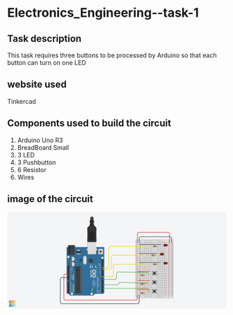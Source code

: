 # Electronics_Engineering--task-1

## Task description 
This task requires three buttons to be processed by Arduino so that each button can turn on one LED

## website used
Tinkercad

## Components used to build the circuit
1. Arduino Uno R3
2. BreadBoard Small
3. 3 LED
4. 3 Pushbutton
5. 6 Resistor
6. Wires

## image of the circuit
![image alt](https://github.com/Sa12345678434/Electronics_Engineering-task-1/blob/main/electrical%20circuit.png?raw=true)






